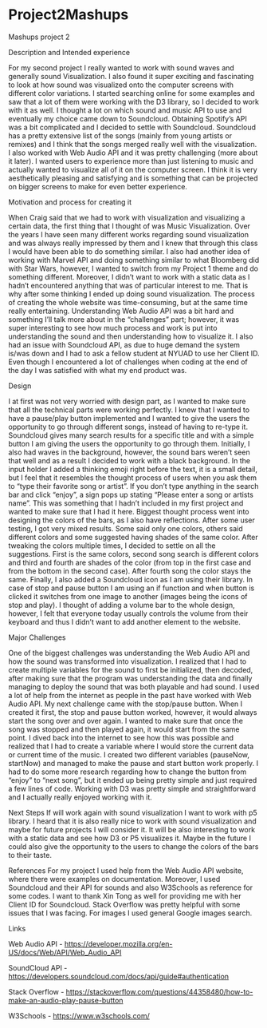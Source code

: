 # Project2Mashups
Mashups project 2

Description and Intended experience

For my second project I really wanted to work with sound waves and generally sound Visualization. I also found it super exciting and fascinating to look at how sound was visualized onto the computer screens with different color variations. I started searching online for some examples and saw that a lot of them were working with the D3 library, so I decided to work with it as well. I thought a lot on which sound and music API to use and eventually my choice came down to Soundcloud. Obtaining Spotify’s API was a bit complicated and I decided to settle with Soundcloud. Soundcloud has a pretty extensive list of the songs (mainly from young artists or remixes) and I think that the songs merged really well with the visualization. I also worked with Web Audio API and it was pretty challenging (more about it later). I wanted users to experience more than just listening to music and actually wanted to visualize all of it on the computer screen. I think it is very aesthetically pleasing and satisfying and is something that can be projected on bigger screens to make for even better experience.

Motivation and process for creating it

When Craig said that we had to work with visualization and visualizing a certain data, the first thing that I thought of was Music Visualization. Over the years I have seen many different works regarding sound visualization and was always really impressed by them and I knew that through this class I would have been able to do something similar. I also had another idea of working with Marvel API and doing something similar to what Bloomberg did with Star Wars, however, I wanted to switch from my Project 1 theme and do something different. Moreover, I didn’t want to work with a static data as I hadn’t encountered anything that was of particular interest to me. That is why after some thinking I ended up doing sound visualization. The process of creating the whole website was time-consuming, but at the same time really entertaining. Understanding Web Audio API was a bit hard and something I’ll talk more about in the “challenges” part; however, it was super interesting to see how much process and work is put into understanding the sound and then understanding how to visualize it. I also had an issue with Soundcloud API, as due to huge demand the system is/was down and I had to ask a fellow student at NYUAD to use her Client ID. Even though I encountered a lot of challenges when coding at the end of the day I was satisfied with what my end product was.

Design

I at first was not very worried with design part, as I wanted to make sure that all the technical parts were working perfectly. I knew that I wanted to have a pause/play button implemented and I wanted to give the users the opportunity to go through different songs, instead of having to re-type it. Soundcloud gives many search results for a specific title and with a simple button I am giving the users the opportunity to go through them. Initially, I also had waves in the background, however, the sound bars weren’t seen that well and as a result I decided to work with a black background. In the input holder I added a thinking emoji right before the text, it is a small detail, but I feel that it resembles the thought process of users when you ask them to “type their favorite song or artist”. If you don’t type anything in the search bar and click “enjoy”, a sign pops up stating “Please enter a song or artists name”. This was something that I hadn’t included in my first project and wanted to make sure that I had it here. Biggest thought process went into designing the colors of the bars, as I also have reflections. After some user testing, I got very mixed results. Some said only one colors, others said different colors and some suggested having shades of the same color. After tweaking the colors multiple times, I decided to settle on all the suggestions. First is the same colors, second song search is different colors and third and fourth are shades of the color (from top in the first case and from the bottom in the second case). After fourth song the color stays the same. Finally, I also added a Soundcloud icon as I am using their library. In case of stop and pause button I am using an if function and when button is clicked it switches from one image to another (images being the icons of stop and play). I thought of adding a volume bar to the whole design, however, I felt that everyone today usually controls the volume from their keyboard and thus I didn’t want to add another element to the website.

Major Challenges

One of the biggest challenges was understanding the Web Audio API and how the sound was transformed into visualization. I realized that I had to create multiple variables for the sound to first be initialized, then decoded, after making sure that the program was understanding the data and finally managing to deploy the sound that was both playable and had sound. I used a lot of help from the internet as people in the past have worked with Web Audio API. My next challenge came with the stop/pause button. When I created it first, the stop and pause button worked, however, it would always start the song over and over again. I wanted to make sure that once the song was stopped and then played again, it would start from the same point. I dived back into the internet to see how this was possible and realized that I had to create a variable where I would store the current data or current time of the music. I created two different variables (pauseNow, startNow) and managed to make the pause and start button work properly. I had to do some more research regarding how to change the button from “enjoy” to “next song”, but it ended up being pretty simple and just required a few lines of code. Working with D3 was pretty simple and straightforward and I actually really enjoyed working with it.

Next Steps
If will work again with sound visualization I want to work with p5 library. I heard that it is also really nice to work with sound visualization and maybe for future projects I will consider it. It will be also interesting to work with a static data and see how D3 or P5 visualizes it. Maybe in the future I could also give the opportunity to the users to change the colors of the bars to their taste.

References
For my project I used help from the Web Audio API website, where there were examples on documentation. Moreover, I used Soundcloud and their API for sounds and also W3Schools as reference for some codes. I want to thank Xin Tong as well for providing me with her Client ID for Soundcloud. Stack Overflow was pretty helpful with some issues that I was facing. For images I used general Google images search.

Links

Web Audio API - https://developer.mozilla.org/en-US/docs/Web/API/Web_Audio_API 

SoundCloud API - https://developers.soundcloud.com/docs/api/guide#authentication

Stack Overflow - https://stackoverflow.com/questions/44358480/how-to-make-an-audio-play-pause-button

W3Schools - https://www.w3schools.com/
